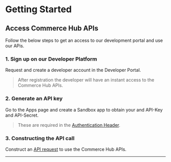 # Getting Started

## Access Commerce Hub APIs

Follow the below steps to get an access to our development portal and use our APis.

### 1. Sign up on our Developer Platform

Request and create a developer account in the Developer Portal.

<!-- theme: info -->
> After registration the developer will have an instant access to the Commerce Hub APIs.

### 2. Generate an API key

Go to the Apps page and create a Sandbox app to obtain your and API-Key and API-Secret.

<!-- theme: info -->
> These are required in the [Authentication Header](../Resources/API-Documents/Authentication-Header.md).

### 3. Constructing the API call

Construct an [API request](Use-Our-APIs.md) to use the Commerce Hub APIs.

---